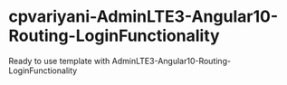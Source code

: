 # cpvariyani-AdminLTE3-Angular10-Routing-LoginFunctionality
Ready to use template with AdminLTE3-Angular10-Routing-LoginFunctionality
